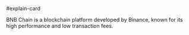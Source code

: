 #explain-card

BNB Chain is a blockchain platform developed by Binance, known for its high performance and low transaction fees.
